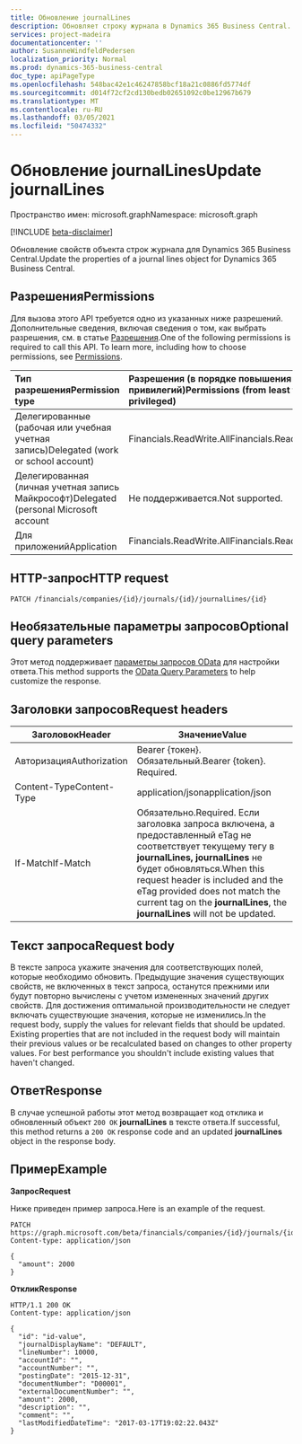 ```yaml
---
title: Обновление journalLines
description: Обновляет строку журнала в Dynamics 365 Business Central.
services: project-madeira
documentationcenter: ''
author: SusanneWindfeldPedersen
localization_priority: Normal
ms.prod: dynamics-365-business-central
doc_type: apiPageType
ms.openlocfilehash: 548bac42e1c46247858bcf18a21c0886fd5774df
ms.sourcegitcommit: d014f72cf2cd130bedb02651092c0be12967b679
ms.translationtype: MT
ms.contentlocale: ru-RU
ms.lasthandoff: 03/05/2021
ms.locfileid: "50474332"
---
```

# <a name="update-journallines"></a><span data-ttu-id="16ef3-103">Обновление journalLines</span><span class="sxs-lookup"><span data-stu-id="16ef3-103">Update journalLines</span></span>

<span data-ttu-id="16ef3-104">Пространство имен: microsoft.graph</span><span class="sxs-lookup"><span data-stu-id="16ef3-104">Namespace: microsoft.graph</span></span>

[!INCLUDE [beta-disclaimer](../../includes/beta-disclaimer.md)]

<span data-ttu-id="16ef3-105">Обновление свойств объекта строк журнала для Dynamics 365 Business Central.</span><span class="sxs-lookup"><span data-stu-id="16ef3-105">Update the properties of a journal lines object for Dynamics 365 Business Central.</span></span>

## <a name="permissions"></a><span data-ttu-id="16ef3-106">Разрешения</span><span class="sxs-lookup"><span data-stu-id="16ef3-106">Permissions</span></span>
<span data-ttu-id="16ef3-p101">Для вызова этого API требуется одно из указанных ниже разрешений. Дополнительные сведения, включая сведения о том, как выбрать разрешения, см. в статье [Разрешения](/graph/permissions-reference).</span><span class="sxs-lookup"><span data-stu-id="16ef3-p101">One of the following permissions is required to call this API. To learn more, including how to choose permissions, see [Permissions](/graph/permissions-reference).</span></span>

|<span data-ttu-id="16ef3-109">Тип разрешения</span><span class="sxs-lookup"><span data-stu-id="16ef3-109">Permission type</span></span> |<span data-ttu-id="16ef3-110">Разрешения (в порядке повышения привилегий)</span><span class="sxs-lookup"><span data-stu-id="16ef3-110">Permissions (from least to most privileged)</span></span>|
|:---------------|:------------------------------------------|
|<span data-ttu-id="16ef3-111">Делегированные (рабочая или учебная учетная запись)</span><span class="sxs-lookup"><span data-stu-id="16ef3-111">Delegated (work or school account)</span></span>|<span data-ttu-id="16ef3-112">Financials.ReadWrite.All</span><span class="sxs-lookup"><span data-stu-id="16ef3-112">Financials.ReadWrite.All</span></span> |
|<span data-ttu-id="16ef3-113">Делегированная (личная учетная запись Майкрософт)</span><span class="sxs-lookup"><span data-stu-id="16ef3-113">Delegated (personal Microsoft account</span></span>|<span data-ttu-id="16ef3-114">Не поддерживается.</span><span class="sxs-lookup"><span data-stu-id="16ef3-114">Not supported.</span></span>|
|<span data-ttu-id="16ef3-115">Для приложений</span><span class="sxs-lookup"><span data-stu-id="16ef3-115">Application</span></span>|<span data-ttu-id="16ef3-116">Financials.ReadWrite.All</span><span class="sxs-lookup"><span data-stu-id="16ef3-116">Financials.ReadWrite.All</span></span>|

## <a name="http-request"></a><span data-ttu-id="16ef3-117">HTTP-запрос</span><span class="sxs-lookup"><span data-stu-id="16ef3-117">HTTP request</span></span>

```
PATCH /financials/companies/{id}/journals/{id}/journalLines/{id}
```

## <a name="optional-query-parameters"></a><span data-ttu-id="16ef3-118">Необязательные параметры запросов</span><span class="sxs-lookup"><span data-stu-id="16ef3-118">Optional query parameters</span></span>
<span data-ttu-id="16ef3-119">Этот метод поддерживает [параметры запросов OData](/graph/query-parameters) для настройки ответа.</span><span class="sxs-lookup"><span data-stu-id="16ef3-119">This method supports the [OData Query Parameters](/graph/query-parameters) to help customize the response.</span></span>

## <a name="request-headers"></a><span data-ttu-id="16ef3-120">Заголовки запросов</span><span class="sxs-lookup"><span data-stu-id="16ef3-120">Request headers</span></span>
| <span data-ttu-id="16ef3-121">Заголовок</span><span class="sxs-lookup"><span data-stu-id="16ef3-121">Header</span></span>       | <span data-ttu-id="16ef3-122">Значение</span><span class="sxs-lookup"><span data-stu-id="16ef3-122">Value</span></span>                    |
|--------------|--------------------------|
|<span data-ttu-id="16ef3-123">Авторизация</span><span class="sxs-lookup"><span data-stu-id="16ef3-123">Authorization</span></span> |<span data-ttu-id="16ef3-p102">Bearer {токен}. Обязательный.</span><span class="sxs-lookup"><span data-stu-id="16ef3-p102">Bearer {token}. Required.</span></span> |
|<span data-ttu-id="16ef3-126">Content-Type</span><span class="sxs-lookup"><span data-stu-id="16ef3-126">Content-Type</span></span>  |<span data-ttu-id="16ef3-127">application/json</span><span class="sxs-lookup"><span data-stu-id="16ef3-127">application/json</span></span>          |
|<span data-ttu-id="16ef3-128">If-Match</span><span class="sxs-lookup"><span data-stu-id="16ef3-128">If-Match</span></span>      |<span data-ttu-id="16ef3-129">Обязательно.</span><span class="sxs-lookup"><span data-stu-id="16ef3-129">Required.</span></span> <span data-ttu-id="16ef3-130">Если заголовка запроса включена, а предоставленный eTag не соответствует текущему тегу в **journalLines,** **journalLines** не будет обновляться.</span><span class="sxs-lookup"><span data-stu-id="16ef3-130">When this request header is included and the eTag provided does not match the current tag on the **journalLines**, the **journalLines** will not be updated.</span></span> |

## <a name="request-body"></a><span data-ttu-id="16ef3-131">Текст запроса</span><span class="sxs-lookup"><span data-stu-id="16ef3-131">Request body</span></span>
<span data-ttu-id="16ef3-p104">В тексте запроса укажите значения для соответствующих полей, которые необходимо обновить. Предыдущие значения существующих свойств, не включенных в текст запроса, останутся прежними или будут повторно вычислены с учетом измененных значений других свойств. Для достижения оптимальной производительности не следует включать существующие значения, которые не изменились.</span><span class="sxs-lookup"><span data-stu-id="16ef3-p104">In the request body, supply the values for relevant fields that should be updated. Existing properties that are not included in the request body will maintain their previous values or be recalculated based on changes to other property values. For best performance you shouldn't include existing values that haven't changed.</span></span>

## <a name="response"></a><span data-ttu-id="16ef3-135">Ответ</span><span class="sxs-lookup"><span data-stu-id="16ef3-135">Response</span></span>
<span data-ttu-id="16ef3-136">В случае успешной работы этот метод возвращает код отклика и обновленный объект `200 OK` **journalLines** в тексте ответа.</span><span class="sxs-lookup"><span data-stu-id="16ef3-136">If successful, this method returns a `200 OK` response code and an updated **journalLines** object in the response body.</span></span>

## <a name="example"></a><span data-ttu-id="16ef3-137">Пример</span><span class="sxs-lookup"><span data-stu-id="16ef3-137">Example</span></span>

<span data-ttu-id="16ef3-138">**Запрос**</span><span class="sxs-lookup"><span data-stu-id="16ef3-138">**Request**</span></span>

<span data-ttu-id="16ef3-139">Ниже приведен пример запроса.</span><span class="sxs-lookup"><span data-stu-id="16ef3-139">Here is an example of the request.</span></span>
```http
PATCH https://graph.microsoft.com/beta/financials/companies/{id}/journals/{id}/journalLines/{id}
Content-type: application/json

{
  "amount": 2000
}
```

<span data-ttu-id="16ef3-140">**Отклик**</span><span class="sxs-lookup"><span data-stu-id="16ef3-140">**Response**</span></span>

```http
HTTP/1.1 200 OK
Content-type: application/json

{
  "id": "id-value",
  "journalDisplayName": "DEFAULT",
  "lineNumber": 10000,
  "accountId": "",
  "accountNumber": "",
  "postingDate": "2015-12-31",
  "documentNumber": "D00001",
  "externalDocumentNumber": "",
  "amount": 2000,
  "description": "",
  "comment": "",
  "lastModifiedDateTime": "2017-03-17T19:02:22.043Z"
}
```




